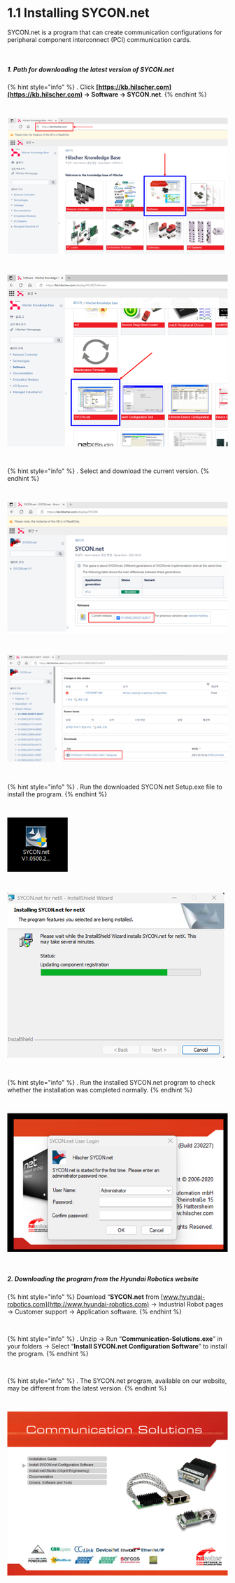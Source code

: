 ﻿# 1.1 Installing SYCON.net

SYCON.net is a program that can create communication configurations for peripheral component interconnect (PCI) communication cards.

<br>

##### 1. Path for downloading the latest version of SYCON.net

{% hint style="info" %}
\.      Click **[https://kb.hilscher.com](https://kb.hilscher.com) -> Software -> SYCON.net**.
{% endhint %}

<br>

![[Figure 1.1-1 SYCON.net Installation Screen]](<../_assets/1-Install-Program/image_1.png>)

<br>

![[Figure 1.1-2 SYCON.net Installation Screen]](<../_assets/1-Install-Program/image_2.png>)

<br>

{% hint style="info" %}
\.      Select and download the current version.
{% endhint %}

<br>

![[Figure 1.1-3 SYCON.net Installation Screen]](<../_assets/1-Install-Program/image_3.png>)

<br>

![[Figure 1.1-4 SYCON.net Installation Screen]](<../_assets/1-Install-Program/image_4.png>)

<br>

{% hint style="info" %}
\.      Run the downloaded SYCON.net Setup.exe file to install the program.
{% endhint %}

<br>

![[Figure 1.1-5 SYCON.net Installation Screen]](<../_assets/1-Install-Program/image_5.png>)

<br>

![[Figure 1.1-6 SYCON.net Installation Screen]](<../_assets/1-Install-Program/image_6.png>)

<br>

{% hint style="info" %}
\.      Run the installed SYCON.net program to check whether the installation was completed normally.
{% endhint %}

<br>

![[Figure 1.1-7 SYCON.net Installation Screen]](<../_assets/1-Install-Program/image_7.png>)

<br>


##### 2. Downloading the program from the Hyundai Robotics website

{% hint style="info" %}
Download “**SYCON.net** from [www.hyundai-robotics.com](http://www.hyundai-robotics.com) -> Industrial Robot pages -> Customer support -> Application software.
{% endhint %}

<br>

{% hint style="info" %}
\.      Unzip -> Run “**Communication-Solutions.exe**” in your folders -> Select “**Install SYCON.net Configuration Software**” to install the program.
{% endhint %}

<br>

{% hint style="info" %}
\.      The SYCON.net program, available on our website, may be different from the latest version.
{% endhint %}

<br>

![[Figure 1.1-8 SYCON.net Installation Screen]](<../_assets/1-Install-Program/image_8.png>)

<br>